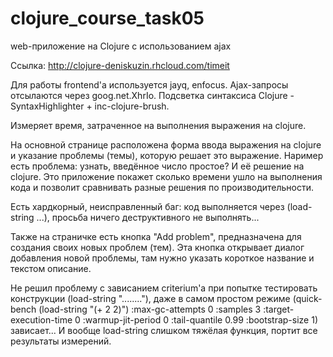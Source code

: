 clojure_course_task05
=====================
web-приложение на Clojure с использованием ajax


Ссылка: http://clojure-deniskuzin.rhcloud.com/timeit


Для работы frontend'а используется jayq, enfocus. Ajax-запросы отсылаются через goog.net.XhrIo. Подсветка синтаксиса Clojure - SyntaxHighlighter + inc-clojure-brush.


Измеряет время, затраченное на выполнения выражения на clojure.


На основной странице расположена форма ввода выражения на clojure и указание проблемы (темы), которую решает это выражение. Наример есть проблема: узнать, введённое число простое? И её решение на clojure.
Это приложение покажет сколько времени ушло на выполнения кода и позволит сравнивать разные решения по производительности.


Есть хардкорный, неисправленный баг: код выполняется через (load-string ...), просьба ничего деструктивного не выполнять...


Также на страничке есть кнопка "Аdd problem", предназначена для создания своих новых проблем (тем). Эта кнопка открывает диалог добавления новой проблемы, там нужно указать короткое название и текстом описание.


Не решил проблему с зависанием criterium'а при попытке тестировать конструкции (load-string "........"), даже в самом простом режиме (quick-bench (load-string "(+ 2 2)") :max-gc-attempts 0 :samples 3 :target-execution-time 0 :warmup-jit-period 0 :tail-quantile 0.99 :bootstrap-size 1) зависает... И вообще load-string слишком тяжёлая функция, портит все результаты измерений.